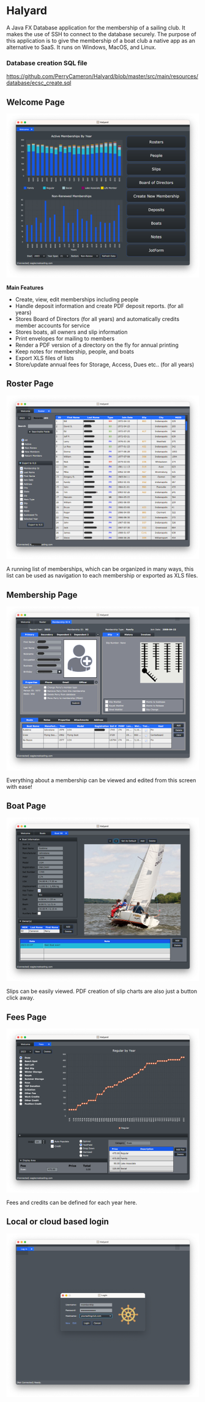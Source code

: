 # Halyard

A Java FX Database application for the membership of a sailing club.  It makes the use of SSH to connect to the database securely.  The purpose of this application is to give
the membership of a boat club a native app as an alternative to SaaS.  It runs on Windows, MacOS, and Linux.

### Database creation SQL file
https://github.com/PerryCameron/Halyard/blob/master/src/main/resources/database/ecsc_create.sql


## Welcome Page
<p>
    <img src="https://github.com/PerryCameron/Halyard---Packaged/blob/e277e0680348e5fbca79dbb00a25ee093c944ea2/src/main/resources/screenshots/Main_SS.png"  />
</p>


<b>Main Features</b>
* Create, view, edit memberships including people
* Handle deposit information and create PDF deposit reports. (for all years)
* Stores Board of Directors (for all years) and automatically credits member accounts for service
* Stores boats, all owners and slip information
* Print envelopes for mailing to members
* Render a PDF version of a directory on the fly for annual printing
* Keep notes for membership, people, and boats
* Export XLS files of lists
* Store/update annual fees for Storage, Access, Dues etc.. (for all years)

## Roster Page
<p>
    <img src="https://github.com/PerryCameron/Halyard---Packaged/blob/b7b69f928a40124fd59058c512816685d9ae72de/src/main/resources/screenshots/List_SS.png"  />
</p>

A running list of memberships, which can be organized in many ways, this list can be used as navigation to each membership or exported as XLS files.


## Membership Page
<p>
    <img src="https://github.com/PerryCameron/Halyard---Packaged/blob/b7b69f928a40124fd59058c512816685d9ae72de/src/main/resources/screenshots/Membership_SS.png"  />
</p>

Everything about a membership can be viewed and edited from this screen with ease!

## Boat Page
<p>
    <img src="https://github.com/PerryCameron/Halyard---Packaged/blob/b7b69f928a40124fd59058c512816685d9ae72de/src/main/resources/screenshots/Boat_SS.png"  />
</p>

Slips can be easily viewed.  PDF creation of slip charts are also just a button click away.

## Fees Page
<p>
    <img src="https://github.com/PerryCameron/Halyard---Packaged/blob/b7b69f928a40124fd59058c512816685d9ae72de/src/main/resources/screenshots/Fee_SS.png"  />
</p>

Fees and credits can be defined for each year here.

## Local or cloud based login
<p>
    <img src="https://github.com/PerryCameron/Halyard---Packaged/blob/b7b69f928a40124fd59058c512816685d9ae72de/src/main/resources/screenshots/Welcome_SS.png"  />
</p>


